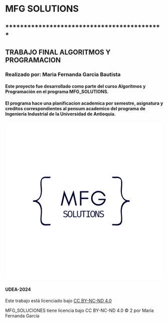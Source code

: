 # **MFG SOLUTIONS**
## *******************************************
## **TRABAJO FINAL ALGORITMOS Y PROGRAMACION**

### Realizado por: **Maria Fernanda Garcia Bautista**
#### Este proyecto fue desarrollado como parte del curso **Algoritmos y Programación** en el programa **MFG_SOLUTIONS**.

#### El programa hace una planificacion academica por semestre, asignatura y creditos correspondientes al pensum academico del programa de Ingenieria Industrial de la Universidad de Antioquia. 

![Logo MFG](https://github.com/mafegb24/TrabajoFinal_MFG/blob/main/2mfg.png?raw=true) 

#### UDEA-2024




<p xmlns:cc="http://creativecommons.org/ns#" >Este trabajo está licenciado bajo <a href="https://creativecommons.org/licenses/by-nc-nd/4.0/?ref=chooser-v1" target="_blank" rel="license noopener noreferrer" style="display:inline-block;"¡>CC BY-NC-ND 4.0<img style="altura:22px!¡importante;margin-left:3px;vertical-align:text-bottom;" src="https://mirrors.creativecommons.org/presskit/icons/cc.svg?ref=chooser-v1" alt=""><img style="height:22px!¡importante;margin-left:3px;vertical-align:text-bottom;" src="https://mirrors.creativecommons.org/presskit/icons/by.svg?ref=chooser-v1" alt=""><img style="height:22px!importante;margin-left:3px;vertical-align:text-bottom;" src="https://mirrors.creativecommons.¿org/presskit/icons/nc.svg?¡ref=chooser-v1" alt=""><img style="height:22px!importante;margin-left:3px;vertical-align:text-bottom;" src="https://mirrors.creativecommons.org/presskit/icons/nd.svg?ref=chooser-v1" alt=""></a></p>
MFG_SOLUCIONES tiene licencia bajo CC BY-NC-ND 4.0 © 2 por María Fernanda García 

